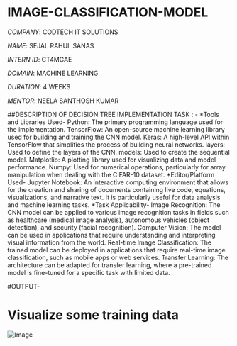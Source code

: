 # IMAGE-CLASSIFICATION-MODEL

*COMPANY*: CODTECH IT SOLUTIONS

*NAME*: SEJAL RAHUL SANAS

*INTERN ID*: CT4MGAE

*DOMAIN*: MACHINE LEARNING

*DURATION*: 4 WEEKS

*MENTOR*: NEELA SANTHOSH KUMAR

##DESCRIPTION OF DECISION TREE IMPLEMENTATION TASK : -
*Tools and Libraries Used-
Python: The primary programming language used for the implementation.
TensorFlow: An open-source machine learning library used for building and training the CNN model.
Keras: A high-level API within TensorFlow that simplifies the process of building neural networks.
layers: Used to define the layers of the CNN.
models: Used to create the sequential model.
Matplotlib: A plotting library used for visualizing data and model performance.
Numpy: Used for numerical operations, particularly for array manipulation when dealing with the CIFAR-10 dataset.
*Editor/Platform Used-
Jupyter Notebook: An interactive computing environment that allows for the creation and sharing of documents containing live code, equations, visualizations, and narrative text. It is particularly useful for data analysis and machine learning tasks.
*Task Applicability-
Image Recognition: The CNN model can be applied to various image recognition tasks in fields such as healthcare (medical image analysis), autonomous vehicles (object detection), and security (facial recognition).
Computer Vision: The model can be used in applications that require understanding and interpreting visual information from the world.
Real-time Image Classification: The trained model can be deployed in applications that require real-time image classification, such as mobile apps or web services.
Transfer Learning: The architecture can be adapted for transfer learning, where a pre-trained model is fine-tuned for a specific task with limited data.

#OUTPUT-
# Visualize some training data

![Image](https://github.com/user-attachments/assets/c062e1c4-fe9b-4cb1-96ae-abfa56267200)
